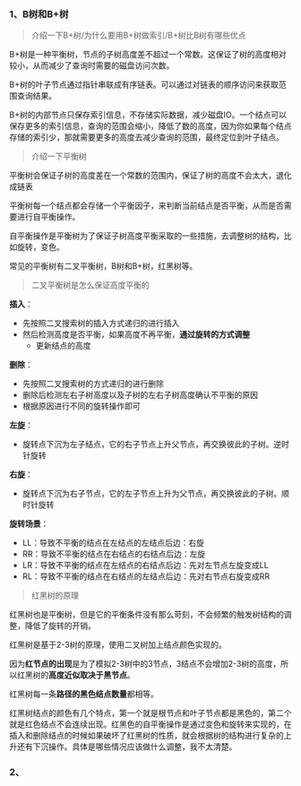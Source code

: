 ### 1、B树和B+树

>  介绍一下B+树/为什么要用B+树做索引/B+树比B树有哪些优点

B+树是一种平衡树，节点的子树高度差不超过一个常数。这保证了树的高度相对较小，从而减少了查询时需要的磁盘访问次数。

B+树的叶子节点通过指针串联成有序链表。可以通过对链表的顺序访问来获取范围查询结果。

B+树的内部节点只保存索引信息，不存储实际数据，减少磁盘IO。一个结点可以保存更多的索引信息，查询的范围会缩小，降低了数的高度，因为你如果每个结点存储的索引少，那就需要更多的高度去减少查询的范围，最终定位到叶子结点。



> 介绍一下平衡树

平衡树会保证子树的高度差在一个常数的范围内，保证了树的高度不会太大，退化成链表

平衡树每一个结点都会存储一个平衡因子，来判断当前结点是否平衡，从而是否需要进行自平衡操作。

自平衡操作是平衡树为了保证子树高度平衡采取的一些措施，去调整树的结构，比如旋转，变色。

常见的平衡树有二叉平衡树，B树和B+树，红黑树等。



> 二叉平衡树是怎么保证高度平衡的

**插入**：

+ 先按照二叉搜索树的插入方式递归的进行插入
+ 然后检测高度是否平衡，如果高度不再平衡，**通过旋转的方式调整**
  + 更新结点的高度

**删除**：

+ 先按照二叉搜索树的方式递归的进行删除
+ 删除后检测左右子树高度以及子树的左右子树高度确认不平衡的原因
+ 根据原因进行不同的旋转操作即可

**左旋**：

+ 旋转点下沉为左子结点，它的右子节点上升父节点，再交换彼此的子树。逆时针旋转

**右旋**：

+ 旋转点下沉为右子节点，它的左子节点上升为父节点，再交换彼此的子树。顺时针旋转

**旋转场景**：

+ LL：导致不平衡的结点在左结点的左结点后边：右旋
+ RR：导致不平衡的结点在右结点的右结点后边：左旋
+ LR：导致不平衡的结点在左结点的右结点后边：先对左节点左旋变成LL
+ RL：导致不平衡的结点在右结点的左结点后边：先对右节点右旋变成RR



> 红黑树的原理

红黑树也是平衡树，但是它的平衡条件没有那么苛刻，不会频繁的触发树结构的调整，降低了旋转的开销。

红黑树是基于2-3树的原理，使用二叉树加上结点颜色实现的。

因为**红节点的出现**是为了模拟2-3树中的3节点，3结点不会增加2-3树的高度，所以红黑树的**高度近似取决于黑节点**。

红黑树每一条**路径的黑色结点数量**都相等。



红黑树结点的颜色有几个特点，第一个就是根节点和叶子节点都是黑色的，第二个就是红色结点不会连续出现。红黑色的自平衡操作是通过变色和旋转来实现的，在插入和删除结点的时候如果破坏了红黑树的性质，就会根据树的结构进行复杂的上升还有下沉操作。具体是哪些情况应该做什么调整，我不太清楚。





### 2、